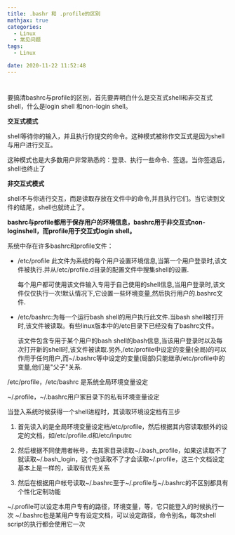 ```yaml
---
title: .bashr 和 .profile的区别
mathjax: true
categories:
  - Linux
  - 常见问题
tags:
  - Linux

date: 2020-11-22 11:52:48
---
```


# 

要搞清bashrc与profile的区别，首先要弄明白什么是交互式shell和非交互式shell，什么是login shell 和non-login shell。

**交互式模式**

shell等待你的输入，并且执行你提交的命令。这种模式被称作交互式是因为shell与用户进行交互。

这种模式也是大多数用户非常熟悉的：登录、执行一些命令、签退。当你签退后，shell也终止了

**非交互式模式**

shell不与你进行交互，而是读取存放在文件中的命令,并且执行它们。当它读到文件的结尾，shell也就终止了。

**bashrc与profile都用于保存用户的环境信息，bashrc用于非交互式non-loginshell，而profile用于交互式login shell。**

系统中存在许多bashrc和profile文件：

+ /etc/profile 此文件为系统的每个用户设置环境信息,当第一个用户登录时,该文件被执行.并从/etc/profile.d目录的配置文件中搜集shell的设置.

  每个用户都可使用该文件输入专用于自己使用的shell信息,当用户登录时,该文件仅仅执行一次!默认情况下,它设置一些环境变量,然后执行用户的.bashrc文件.

+ /etc/bashrc:为每一个运行bash shell的用户执行此文件.当bash shell被打开时,该文件被读取。有些linux版本中的/etc目录下已经没有了bashrc文件。

  该文件包含专用于某个用户的bash shell的bash信息,当该用户登录时以及每次打开新的shell时,该文件被读取.另外,/etc/profile中设定的变量(全局)的可以作用于任何用户,而~/.bashrc等中设定的变量(局部)只能继承/etc/profile中的变量,他们是"父子"关系.

/etc/profile，/etc/bashrc 是系统全局环境变量设定

~/.profile，~/.bashrc用户家目录下的私有环境变量设定

当登入系统时候获得一个shell进程时，其读取环境设定档有三步

1. 首先读入的是全局环境变量设定档/etc/profile，然后根据其内容读取额外的设定的文档，如/etc/profile.d和/etc/inputrc

2. 然后根据不同使用者帐号，去其家目录读取~/.bash_profile，如果这读取不了就读取~/.bash_login，这个也读取不了才会读取~/.profile，这三个文档设定基本上是一样的，读取有优先关系

3. 然后在根据用户帐号读取~/.bashrc至于~/.profile与~/.bashrc的不区别都具有个性化定制功能

  ~/.profile可以设定本用户专有的路径，环境变量，等，它只能登入的时候执行一次
  ~/.bashrc也是某用户专有设定文档，可以设定路径，命令别名，每次shell script的执行都会使用它一次

